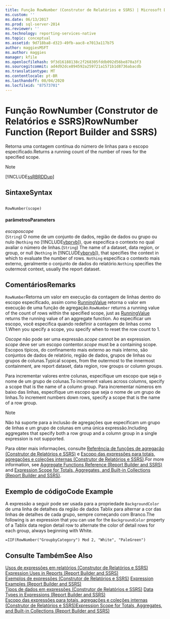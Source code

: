```yaml
---
title: Função RowNumber (Construtor de Relatórios e SSRS) | Microsoft Docs
ms.custom: ''
ms.date: 06/13/2017
ms.prod: sql-server-2014
ms.reviewer: ''
ms.technology: reporting-services-native
ms.topic: conceptual
ms.assetid: 9d718ba8-d323-49fb-aac8-e7013a117b75
author: maggiesMSFT
ms.author: maggies
manager: kfile
ms.openlocfilehash: 9f3d16188138c2f268305fddb092d56be870a3f3
ms.sourcegitcommit: ad4d92dce894592a259721a1571b1d8736abacdb
ms.translationtype: MT
ms.contentlocale: pt-BR
ms.lasthandoff: 08/04/2020
ms.locfileid: "87573701"
---
```

# <a name="rownumber-function-report-builder-and-ssrs"></a><span data-ttu-id="2fe6e-102">Função RowNumber (Construtor de Relatórios e SSRS)</span><span class="sxs-lookup"><span data-stu-id="2fe6e-102">RowNumber Function (Report Builder and SSRS)</span></span>
  <span data-ttu-id="2fe6e-103">Retorna uma contagem contínua do número de linhas para o escopo especificado.</span><span class="sxs-lookup"><span data-stu-id="2fe6e-103">Returns a running count of the number of rows for the specified scope.</span></span>  
  
> [!NOTE]  
>  [!INCLUDE[ssRBRDDup](../../includes/ssrbrddup-md.md)]  
  
## <a name="syntax"></a><span data-ttu-id="2fe6e-104">Sintaxe</span><span class="sxs-lookup"><span data-stu-id="2fe6e-104">Syntax</span></span>  
  
```  
  
RowNumber(scope)  
```  
  
#### <a name="parameters"></a><span data-ttu-id="2fe6e-105">parâmetros</span><span class="sxs-lookup"><span data-stu-id="2fe6e-105">Parameters</span></span>  
 <span data-ttu-id="2fe6e-106">*escopo*</span><span class="sxs-lookup"><span data-stu-id="2fe6e-106">*scope*</span></span>  
 <span data-ttu-id="2fe6e-107">(`String`) O nome de um conjunto de dados, região de dados ou grupo ou nulo (`Nothing` no [!INCLUDE[vbprvb](../../includes/vbprvb-md.md)]), que especifica o contexto no qual avaliar o número de linhas.</span><span class="sxs-lookup"><span data-stu-id="2fe6e-107">(`String`) The name of a dataset, data region, or group, or null (`Nothing` in [!INCLUDE[vbprvb](../../includes/vbprvb-md.md)]), that specifies the context in which to evaluate the number of rows.</span></span> <span data-ttu-id="2fe6e-108">`Nothing` especifica o contexto mais externo, geralmente o conjunto de dados do relatório.</span><span class="sxs-lookup"><span data-stu-id="2fe6e-108">`Nothing` specifies the outermost context, usually the report dataset.</span></span>  
  
## <a name="remarks"></a><span data-ttu-id="2fe6e-109">Comentários</span><span class="sxs-lookup"><span data-stu-id="2fe6e-109">Remarks</span></span>  
 <span data-ttu-id="2fe6e-110">`RowNumber`Retorna um valor em execução da contagem de linhas dentro do escopo especificado, assim como [RunningValue](report-builder-functions-runningvalue-function.md) retorna o valor em execução de uma função de agregação.</span><span class="sxs-lookup"><span data-stu-id="2fe6e-110">`RowNumber` returns a running value of the count of rows within the specified scope, just as [RunningValue](report-builder-functions-runningvalue-function.md) returns the running value of an aggregate function.</span></span> <span data-ttu-id="2fe6e-111">Ao especificar um escopo, você especifica quando redefinir a contagem de linhas como 1.</span><span class="sxs-lookup"><span data-stu-id="2fe6e-111">When you specify a scope, you specify when to reset the row count to 1.</span></span>  
  
 <span data-ttu-id="2fe6e-112">O*scope* não pode ser uma expressão.</span><span class="sxs-lookup"><span data-stu-id="2fe6e-112">*scope* cannot be an expression.</span></span> <span data-ttu-id="2fe6e-113">*scope* deve ser um escopo contentor.</span><span class="sxs-lookup"><span data-stu-id="2fe6e-113">*scope* must be a containing scope.</span></span> <span data-ttu-id="2fe6e-114">Escopos típicos, do confinamento mais externo ao mais interno, são conjuntos de dados de relatório, região de dados, grupos de linhas ou grupos de colunas.</span><span class="sxs-lookup"><span data-stu-id="2fe6e-114">Typical scopes, from the outermost to the innermost containment, are report dataset, data region, row groups or column groups.</span></span>  
  
 <span data-ttu-id="2fe6e-115">Para incrementar valores entre colunas, especifique um escopo que seja o nome de um grupo de colunas.</span><span class="sxs-lookup"><span data-stu-id="2fe6e-115">To increment values across columns, specify a scope that is the name of a column group.</span></span> <span data-ttu-id="2fe6e-116">Para incrementar números em baixo das linhas, especifique um escopo que seja o nome de um grupo de linhas.</span><span class="sxs-lookup"><span data-stu-id="2fe6e-116">To increment numbers down rows, specify a scope that is the name of a row group.</span></span>  
  
> [!NOTE]  
>  <span data-ttu-id="2fe6e-117">Não há suporte para a inclusão de agregações que especificam um grupo de linhas e um grupo de colunas em uma única expressão.</span><span class="sxs-lookup"><span data-stu-id="2fe6e-117">Including aggregates that specify both a row group and a column group in a single expression is not supported.</span></span>  
  
 <span data-ttu-id="2fe6e-118">Para obter mais informações, consulte [Referência de funções de agregação &#40;Construtor de Relatórios e SSRS&#41;](report-builder-functions-aggregate-functions-reference.md) e [Escopo das expressões para totais, agregações e coleções internas &#40;Construtor de Relatórios e SSRS&#41;](expression-scope-for-totals-aggregates-and-built-in-collections.md).</span><span class="sxs-lookup"><span data-stu-id="2fe6e-118">For more information, see [Aggregate Functions Reference &#40;Report Builder and SSRS&#41;](report-builder-functions-aggregate-functions-reference.md) and [Expression Scope for Totals, Aggregates, and Built-in Collections &#40;Report Builder and SSRS&#41;](expression-scope-for-totals-aggregates-and-built-in-collections.md).</span></span>  
  
## <a name="code-example"></a><span data-ttu-id="2fe6e-119">Exemplo de código</span><span class="sxs-lookup"><span data-stu-id="2fe6e-119">Code Example</span></span>  
 <span data-ttu-id="2fe6e-120">A expressão a seguir pode ser usada para a propriedade `BackgroundColor` de uma linha de detalhes da região de dados Tablix para alternar a cor das linhas de detalhes de cada grupo, sempre começando com Branco.</span><span class="sxs-lookup"><span data-stu-id="2fe6e-120">The following is an expression that you can use for the `BackgroundColor` property of a Tablix data region detail row to alternate the color of detail rows for each group, always beginning with White.</span></span>  
  
```  
=IIF(RowNumber("GroupbyCategory") Mod 2, "White", "PaleGreen")  
```  
  
## <a name="see-also"></a><span data-ttu-id="2fe6e-121">Consulte Também</span><span class="sxs-lookup"><span data-stu-id="2fe6e-121">See Also</span></span>  
 <span data-ttu-id="2fe6e-122">[Usos de expressões em relatórios &#40;Construtor de Relatórios e SSRS&#41;](expression-uses-in-reports-report-builder-and-ssrs.md) </span><span class="sxs-lookup"><span data-stu-id="2fe6e-122">[Expression Uses in Reports &#40;Report Builder and SSRS&#41;](expression-uses-in-reports-report-builder-and-ssrs.md) </span></span>  
 <span data-ttu-id="2fe6e-123">[Exemplos de expressões &#40;Construtor de Relatórios e SSRS&#41;](expression-examples-report-builder-and-ssrs.md) </span><span class="sxs-lookup"><span data-stu-id="2fe6e-123">[Expression Examples &#40;Report Builder and SSRS&#41;](expression-examples-report-builder-and-ssrs.md) </span></span>  
 <span data-ttu-id="2fe6e-124">[Tipos de dados em expressões &#40;Construtor de Relatórios e SSRS&#41;](expressions-report-builder-and-ssrs.md) </span><span class="sxs-lookup"><span data-stu-id="2fe6e-124">[Data Types in Expressions &#40;Report Builder and SSRS&#41;](expressions-report-builder-and-ssrs.md) </span></span>  
 [<span data-ttu-id="2fe6e-125">Escopo das expressões para totais, agregações e coleções internas &#40;Construtor de Relatórios e SSRS&#41;</span><span class="sxs-lookup"><span data-stu-id="2fe6e-125">Expression Scope for Totals, Aggregates, and Built-in Collections &#40;Report Builder and SSRS&#41;</span></span>](expression-scope-for-totals-aggregates-and-built-in-collections.md)  
  
  
